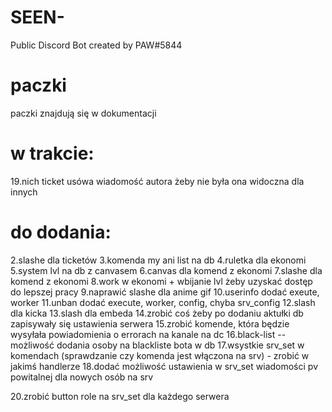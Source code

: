 # SEEN-
 Public Discord Bot created by PAW#5844

# paczki
paczki znajdują się w dokumentacji

# w trakcie:
19.nich ticket usówa wiadomość autora żeby nie była ona widoczna dla innych

# do dodania:
2.slashe dla ticketów
3.komenda my ani list na db
4.ruletka dla ekonomi
5.system lvl na db z canvasem
6.canvas dla komend z ekonomi
7.slashe dla komend z ekonomi
8.work w ekonomi + wbijanie lvl żeby uzyskać dostęp do lepszej pracy
9.naprawić slashe dla anime gif
10.userinfo dodać exeute, worker
11.unban dodać execute, worker, config, chyba srv_config
12.slash dla kicka
13.slash dla embeda
14.zrobić coś żeby po dodaniu aktułki db zapisywały się ustawienia serwera
15.zrobić komende, która będzie wysyłała powiadomienia o errorach na kanale na dc
16.black-list -- możliwość dodania osoby na blackliste bota w db
17.wsystkie srv_set w komendach (sprawdzanie czy komenda jest włączona na srv) -
zrobić w jakimś handlerze
18.dodać możliwość ustawienia w srv_set wiadomości pv powitalnej dla nowych osób na srv

20.zrobić button role na srv_set dla każdego serwera